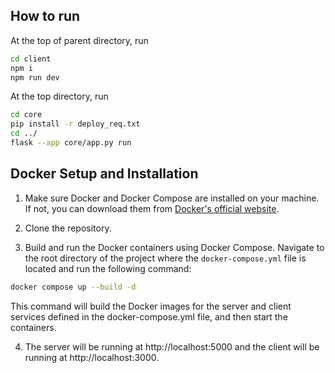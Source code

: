 ## How to run

At the top of parent directory, run

```bash
cd client
npm i
npm run dev
```

At the top directory, run

```bash
cd core
pip install -r deploy_req.txt
cd ../
flask --app core/app.py run
```

## Docker Setup and Installation

1. Make sure Docker and Docker Compose are installed on your machine. If not, you can download them from [Docker's official website](https://www.docker.com/products/docker-desktop).

2. Clone the repository.

3. Build and run the Docker containers using Docker Compose. Navigate to the root directory of the project where the `docker-compose.yml` file is located and run the following command:

```sh
docker compose up --build -d
```

This command will build the Docker images for the server and client services defined in the docker-compose.yml file, and then start the containers.

4. The server will be running at http://localhost:5000 and the client will be running at http://localhost:3000.

